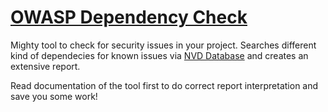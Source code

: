 # [OWASP Dependency Check](https://github.com/dependency-check/DependencyCheck)

Mighty tool to check for security issues in your project. Searches different kind of dependecies
for known issues via [NVD Database](https://nvd.nist.gov/vuln/search#/nvd/home?resultType=records) and 
creates an extensive report. 

Read documentation of the tool first to do correct report interpretation and save you some work!

